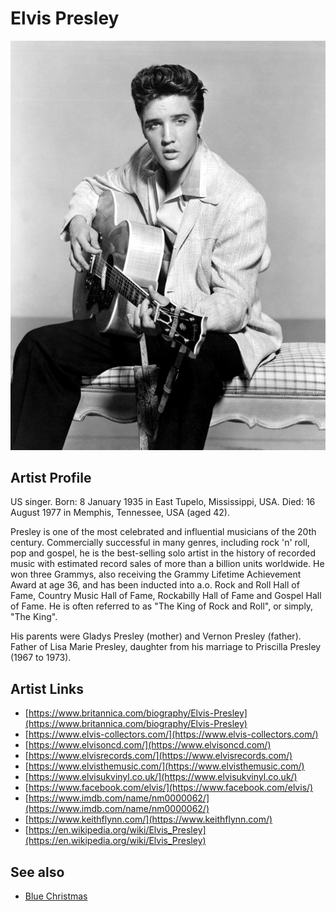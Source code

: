 # Elvis Presley

![](../../assets/artists/Elvis_Presley.png)

## Artist Profile

US singer.
Born: 8 January 1935 in East Tupelo, Mississippi, USA.
Died: 16 August 1977 in Memphis, Tennessee, USA (aged 42).

Presley is one of the most celebrated and influential musicians of the 20th century. Commercially successful in many genres, including rock 'n' roll, pop and gospel, he is the best-selling solo artist in the history of recorded music with estimated record sales of more than a billion units worldwide. He won three Grammys, also receiving the Grammy Lifetime Achievement Award at age 36, and has been inducted into a.o. Rock and Roll Hall of Fame, Country Music Hall of Fame, Rockabilly Hall of Fame and Gospel Hall of Fame. 
He is often referred to as "The King of Rock and Roll", or simply, "The King".

His parents were Gladys Presley (mother) and Vernon Presley (father). 
Father of Lisa Marie Presley, daughter from his marriage to Priscilla Presley (1967 to 1973).

## Artist Links

- [https://www.britannica.com/biography/Elvis-Presley](https://www.britannica.com/biography/Elvis-Presley)
- [https://www.elvis-collectors.com/](https://www.elvis-collectors.com/)
- [https://www.elvisoncd.com/](https://www.elvisoncd.com/)
- [https://www.elvisrecords.com/](https://www.elvisrecords.com/)
- [https://www.elvisthemusic.com/](https://www.elvisthemusic.com/)
- [https://www.elvisukvinyl.co.uk/](https://www.elvisukvinyl.co.uk/)
- [https://www.facebook.com/elvis/](https://www.facebook.com/elvis/)
- [https://www.imdb.com/name/nm0000062/](https://www.imdb.com/name/nm0000062/)
- [https://www.keithflynn.com/](https://www.keithflynn.com/)
- [https://en.wikipedia.org/wiki/Elvis_Presley](https://en.wikipedia.org/wiki/Elvis_Presley)


## See also

- [Blue Christmas](Blue_Christmas.md)
